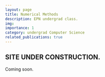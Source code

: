```yaml
---
layout: page
title: Numerical Methods
description: EPN undergrad class.
img:
importance: 1
category: undergrad Computer Science
related_publications: true
---
```


<h2>SITE UNDER CONSTRUCTION.</h2>
<p>Coming soon.</p>
